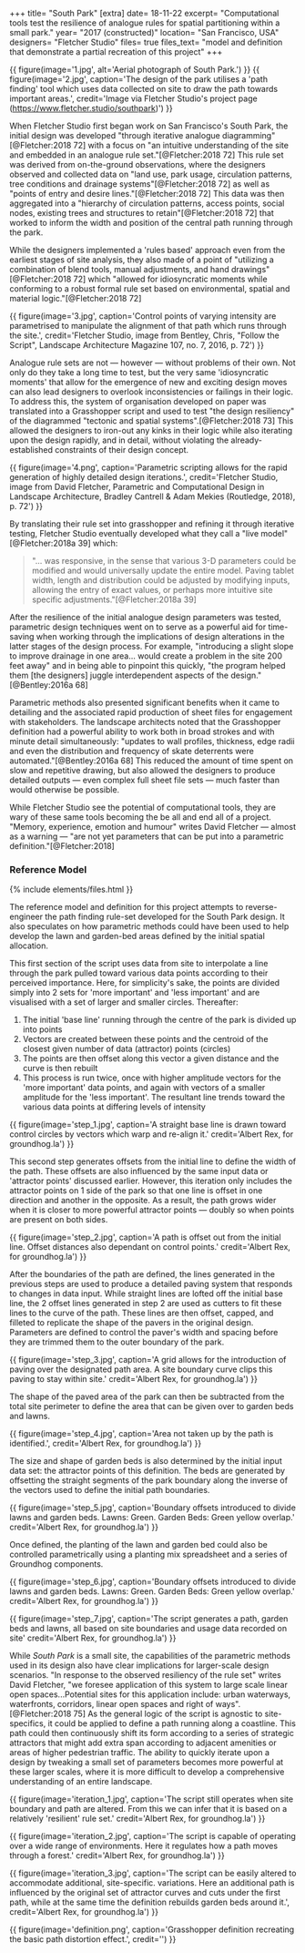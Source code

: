 +++
title=      "South Park"
[extra]
date=       18-11-22
excerpt=    "Computational tools test the resilience of analogue rules for spatial partitioning within a small park."
year=       "2017 (constructed)"
location=   "San Francisco, USA"
designers=  "Fletcher Studio"
files=      true
files_text= "model and definition that demonstrate a partial recreation of this project"
+++

{{ figure(image='1.jpg', alt='Aerial photograph of South Park.') }}
{{ figure(image='2.jpg', caption='The design of the park utilises a \'path finding\' tool which uses data collected on site to draw the path towards important areas.', credit='Image via Fletcher Studio\'s project page (https://www.fletcher.studio/southpark)') }}

When Fletcher Studio first began work on San Francisco's South Park, the initial design  was developed "through iterative analogue diagramming"[@Fletcher:2018 72] with a focus on "an intuitive understanding of the site and embedded in an analogue rule set."[@Fletcher:2018 72] This rule set was derived from on-the-ground observations, where the designers observed and collected data on "land use, park usage, circulation patterns, tree conditions and drainage systems"[@Fletcher:2018 72] as well as "points of entry and desire lines."[@Fletcher:2018 72] This data was then aggregated into a "hierarchy of circulation patterns, access points, social nodes, existing trees and structures to retain"[@Fletcher:2018 72] that worked to inform the width and position of the central path running through the park.

While the designers implemented a 'rules based' approach even from the earliest stages of site analysis, they also made of a point of "utilizing a combination of blend tools, manual adjustments, and hand drawings"[@Fletcher:2018 72] which "allowed for idiosyncratic moments while conforming to a robust formal rule set based on environmental, spatial and material logic."[@Fletcher:2018 72]

{{ figure(image='3.jpg', caption='Control points of varying intensity are parametrised to manipulate the alignment of that path which runs through the site.', credit='Fletcher Studio, image from Bentley, Chris, "Follow the Script", Landscape Architecture Magazine 107, no. 7, 2016, p. 72') }}

Analogue rule sets are not — however — without problems of their own. Not only do they take a long time to test, but the very same 'idiosyncratic moments' that allow for the emergence of new and exciting design moves can also lead designers to overlook inconsistencies or failings in their logic. To address this, the system of organisation  developed on paper was translated into a Grasshopper script and used to test "the design resiliency" of the diagrammed "tectonic and spatial systems".[@Fletcher:2018 73] This allowed the designers to iron-out any kinks in their logic while also iterating upon the design rapidly, and in detail, without violating the already-established constraints of their design concept.

{{ figure(image='4.png', caption='Parametric scripting allows for the rapid generation of highly detailed design iterations.', credit='Fletcher Studio, image from David Fletcher, Parametric and Computational Design in Landscape Architecture, Bradley Cantrell & Adam Mekies (Routledge, 2018), p. 72') }}

By translating their rule set into grasshopper and refining it through iterative testing, Fletcher Studio eventually developed what they call a "live model"[@Fletcher:2018a 39] which:

> "... was responsive, in the sense that various 3-D parameters could be modified and would universally update the entire model. Paving tablet width, length and distribution could be adjusted by modifying inputs, allowing the entry of exact values, or perhaps more intuitive site specific adjustments."[@Fletcher:2018a 39]

After the resilience of the initial analogue design parameters was tested, parametric design techniques went on to serve as a powerful aid for time-saving when working through the implications of design alterations in the latter stages of the design process. For example, "introducing a slight slope to improve drainage in one area... would create a problem in the site 200 feet away" and in being able to pinpoint this quickly, "the program helped them \[the designers\] juggle interdependent aspects of the design."[@Bentley:2016a 68]

Parametric methods also presented significant benefits when it came to detailing and the associated rapid production of sheet files for engagement with stakeholders. The landscape architects noted that the Grasshopper definition had a powerful ability to work both in broad strokes and with minute detail simultaneously: "updates to wall profiles, thickness, edge radii and even the distribution and frequency of skate deterrents were automated."[@Bentley:2016a 68] This reduced the amount of time spent on slow and repetitive drawing, but also allowed the designers to produce detailed outputs — even complex full sheet file sets — much faster than would otherwise be possible.

While Fletcher Studio see the potential of computational tools, they are wary of these same tools becoming the be all and end all of a project. "Memory, experience, emotion and humour" writes David Fletcher — almost as a warning — "are not yet parameters that can be put into a parametric definition."[@Fletcher:2018]

### Reference Model

{% include elements/files.html }}

The reference model and definition for this project attempts to reverse-engineer the path finding rule-set developed for the South Park design. It also speculates on how parametric methods could have been used to help develop the lawn and garden-bed areas defined by the initial spatial allocation.

This first section of the script uses data from site to interpolate a line through the park pulled toward various data points according to their perceived importance. Here, for simplicity's sake, the points are divided simply into 2 sets for 'more important' and 'less important' and are visualised with a set of larger and smaller circles. Thereafter:

1. The initial 'base line' running through the centre of the park is divided up into points
2. Vectors are created between these points and the centroid of the closest given number of data (attractor) points (circles)
3. The points are then offset along this vector a given distance and the curve is then rebuilt
4. This process is run twice, once with higher amplitude vectors for the 'more important' data points, and again with vectors of a smaller amplitude for the 'less important'. The resultant line trends toward the various data points at differing levels of intensity

{{ figure(image='step_1.jpg', caption='A straight base line is drawn toward control circles by vectors which warp and re-align it.'  credit='Albert Rex, for groundhog.la') }}

This second step generates offsets from the initial line to define the width of the path. These offsets are also influenced by the same input data or 'attractor points' discussed earlier. However, this iteration only includes the attractor points on 1 side of the park so that one line is offset in one direction and another in the opposite. As a result, the path grows wider when it is closer to more powerful attractor points — doubly so when points are present on both sides.

{{ figure(image='step_2.jpg', caption='A path is offset out from the initial line. Offset distances also dependant on control points.'  credit='Albert Rex, for groundhog.la') }}

After the boundaries of the path are defined, the lines generated in the previous steps are used to produce a detailed paving system that responds to changes in data input. While straight lines are lofted off the initial base line, the 2 offset lines generated in step 2 are used as cutters to fit these lines to the curve of the path. These lines are then offset, capped, and filleted to replicate the shape of the pavers in the original design. Parameters are defined to control the paver's width and spacing before they are trimmed them to the outer boundary of the park.

{{ figure(image='step_3.jpg', caption='A grid allows for the introduction of paving over the designated path area. A site boundary curve clips this paving to stay within site.'  credit='Albert Rex, for groundhog.la') }}

The shape of the paved area of the park can then be  subtracted from the total site perimeter to define the area that can be given over to garden beds and lawns.

{{ figure(image='step_4.jpg', caption='Area not taken up by the path is identified.', credit='Albert Rex, for groundhog.la') }}

The size and shape of garden beds is also determined by the initial input data set: the attractor points of this definition. The beds are generated by offsetting the straight segments of the park boundary along the inverse of the vectors used to define the initial path boundaries.

{{ figure(image='step_5.jpg', caption='Boundary offsets introduced to divide lawns and garden beds. Lawns: Green. Garden Beds: Green yellow overlap.'  credit='Albert Rex, for groundhog.la') }}

Once defined, the planting of the lawn and garden bed could also be controlled parametrically using a planting mix spreadsheet and a series of Groundhog components.

{{ figure(image='step_6.jpg', caption='Boundary offsets introduced to divide lawns and garden beds. Lawns: Green. Garden Beds: Green yellow overlap.'  credit='Albert Rex, for groundhog.la') }}

{{ figure(image='step_7.jpg', caption='The script generates a path, garden beds and lawns, all based on site boundaries and usage data recorded on site'  credit='Albert Rex, for groundhog.la') }}

While *South Park* is a small site, the capabilities of the parametric methods used in its design also have clear implications for larger-scale design scenarios. "In response to the observed resiliency of the rule set" writes David Fletcher, "we foresee application of this system to large scale linear open spaces...Potential sites for this application include: urban waterways, waterfronts, corridors, linear open spaces and right of ways".[@Fletcher:2018 75] As the general logic of the script is agnostic to site-specifics, it could be applied to define a path running along a coastline. This path could then continuously shift its form according to a series of strategic attractors that might add extra span according to adjacent amenities or areas of higher pedestrian traffic. The ability to quickly iterate upon a design by tweaking a small set of parameters becomes more powerful at these larger scales, where it is more difficult to develop a comprehensive understanding of an entire landscape.

{{ figure(image='iteration_1.jpg', caption='The script still operates when site boundary and path are altered. From this we can infer that it is based on a relatively \'resilient\' rule set.'  credit='Albert Rex, for groundhog.la') }}

{{ figure(image='iteration_2.jpg', caption='The script is capable of operating over a wide range of environments. Here it regulates how a path moves through a forest.'  credit='Albert Rex, for groundhog.la') }}

{{ figure(image='iteration_3.jpg', caption='The script can be easily altered to accommodate additional, site-specific. variations. Here an additional path is influenced by the original set of attractor curves and cuts under the first path, while at the same time the definition rebuilds garden beds around it.', credit='Albert Rex, for groundhog.la') }}

{{ figure(image='definition.png', caption='Grasshopper definition recreating the basic path distortion effect.', credit='') }}
